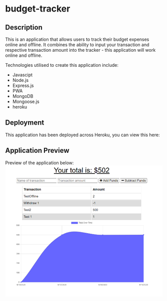 # budget-tracker

## Description

This is an application that allows users to track their budget expenses online and offline. It combines the ability to input your transaction and respective transaction amount into the tracker - this application will work online and offline.

Technologies utilised to create this application include:

- Javascipt
- Node.js
- Express.js
- PWA
- MongoDB
- Mongoose.js
- heroku

## Deployment

This application has been deployed across Heroku, you can view this here:

## Application Preview

Preview of the application below:
![preview-application](public/Assets/preview-application.PNG)
